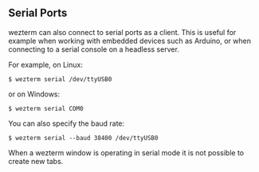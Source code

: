 ## Serial Ports

wezterm can also connect to serial ports as a client.  This is useful
for example when working with embedded devices such as Arduino, or
when connecting to a serial console on a headless server.

For example, on Linux:

```
$ wezterm serial /dev/ttyUSB0
```

or on Windows:

```
$ wezterm serial COM0
```

You can also specify the baud rate:

```
$ wezterm serial --baud 38400 /dev/ttyUSB0
```

When a wezterm window is operating in serial mode it is not possible to create
new tabs.
